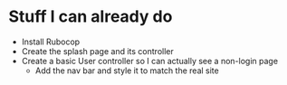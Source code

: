 # Stuff I can already do

- Install Rubocop
- Create the splash page and its controller
- Create a basic User controller so I can actually see a non-login page
    - Add the nav bar and style it to match the real site